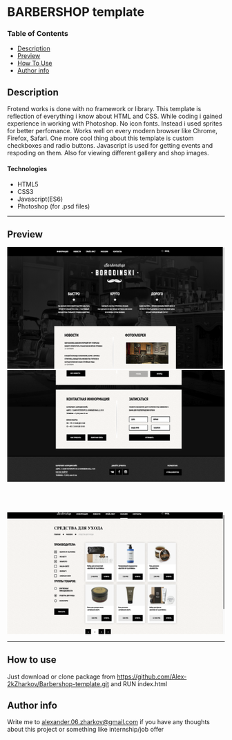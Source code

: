 # BARBERSHOP template

### Table of Contents

- [Description](#description)
- [Preview](#preview)
- [How To Use](#how-to-use)
- [Author info](#author)

## Description

Frotend works is done with no framework or library. This template is reflection of everything i know about HTML and CSS. While coding i gained experience in working with Photoshop. No icon fonts. Instead i used sprites for better perfomance. Works well on every modern browser like Chrome, Firefox, Safari. One more cool thing about this template is custom checkboxes and radio buttons.
Javascript is used for getting events and respoding on them. Also for viewing different gallery and shop images.

#### Technologies

- HTML5
- CSS3
- Javascript(ES6)
- Photoshop (for .psd files)

---

## Preview

![main page](img/preview-1.png)
![main page](img/preview-2.png)
<br/> <br/><br/><br/><br/>
![shop](img/preview-3.png)

---

## How to use

Just download or clone package from https://github.com/Alex-2kZharkov/Barbershop-template.git and RUN index.html

## Author info

Write me to alexander.06.zharkov@gmail.com if you have any thoughts about this project or something like internship/job offer

